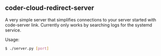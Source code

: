 ## coder-cloud-redirect-server

A very simple server that simplifies connections to your server started with code-server link. Currently only works by searching logs for the systemd service.

Usage:
```sh
$ ./server.py [port]
```
